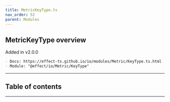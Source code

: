 ```yaml
---
title: MetricKeyType.ts
nav_order: 52
parent: Modules
---
```


## MetricKeyType overview

Added in v2.0.0

```md
- Docs: https://effect-ts.github.io/io/modules/Metric/KeyType.ts.html
- Module: "@effect/io/Metric/KeyType"
```

---

<h2 class="text-delta">Table of contents</h2>

---

